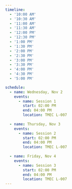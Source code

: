 ```yaml
---
timeline:
  - '10:00 AM'
  - '10:30 AM'
  - '11:00 AM'
  - '11:30 AM'
  - '12:00 PM'
  - '12:30 PM'
  - '1:00 PM'
  - '1:30 PM'
  - '2:00 PM'
  - '2:30 PM'
  - '3:00 PM'
  - '3:30 PM'
  - '4:00 PM'
  - '4:30 PM'
  - '5:00 PM'

schedule:
  - name: Wednesday, Nov 2
    events:
      - name: Session 1
        start: 02:00 PM
        end: 04:00 PM
        location: TMEC L-007
        
  - name: Thursday, Nov 3
    events:
      - name: Session 2
        start: 02:00 PM
        end: 04:00 PM
        location: TMEC L-007
        
  - name: Friday, Nov 4
    events:
      - name: Session 3
        start: 02:00 PM
        end: 04:00 PM
        location: TMEC L-007
---
```

